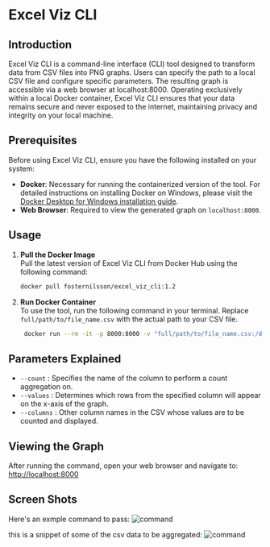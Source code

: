 # Excel Viz CLI

## Introduction
Excel Viz CLI is a command-line interface (CLI) tool designed to transform data from CSV files into PNG graphs. Users can specify the path to a local CSV file and configure specific parameters. The resulting graph is accessible via a web browser at localhost:8000. Operating exclusively within a local Docker container, Excel Viz CLI ensures that your data remains secure and never exposed to the internet, maintaining privacy and integrity on your local machine.

## Prerequisites
Before using Excel Viz CLI, ensure you have the following installed on your system:
- **Docker**: Necessary for running the containerized version of the tool. For detailed instructions on installing Docker on Windows, please visit the [Docker Desktop for Windows installation guide](https://docs.docker.com/desktop/install/windows-install/).
- **Web Browser**: Required to view the generated graph on `localhost:8000`.

## Usage
1. **Pull the Docker Image**  
   Pull the latest version of Excel Viz CLI from Docker Hub using the following command:
   ```bash
   docker pull fosternilsson/excel_viz_cli:1.2

2. **Run Docker Container**  
   To use the tool, run the following command in your terminal. Replace `full/path/to/file_name.csv` with the actual path to your CSV file.
   ```bash
    docker run --rm -it -p 8000:8000 -v "full/path/to/file_name.csv:/data/file_name.csv" fosternilsson/excel_viz_cli:1.2 /data/file_name.csv --count <column> --values <rows in column> --columns <other columns to specify>

## Parameters Explained
- `--count` : Specifies the name of the column to perform a count aggregation on.
- `--values` : Determines which rows from the specified column will appear on the x-axis of the graph.
- `--columns` : Other column names in the CSV whose values are to be counted and displayed.

## Viewing the Graph

After running the command, open your web browser and navigate to:
[http://localhost:8000](http://localhost:8000)

## Screen Shots
Here's an exmple command to pass:
![command](command_example.png "command example")

this is a snippet of some of the csv data to be aggregated:
![command](.png "command example")

